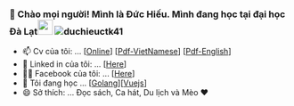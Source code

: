 ### :wave: Chào mọi người! Mình là Đức Hiếu. Mình đang học tại đại học Đà Lạt<img src="https://user-images.githubusercontent.com/5679180/79618120-0daffb80-80be-11ea-819e-d2b0fa904d07.gif" width="27px"> <img src="https://komarev.com/ghpvc/?username=duchieuctk41&label=Profile%20views&color=47cf73&style=flat" alt="duchieuctk41"/>

- 📫 Cv của tôi: ... [[Online](https://hieuisme.netlify.app/)] [[Pdf-VietNamese](../main/cv/CV-Vi.pdf/)] [[Pdf-English](../main/cv/CV-En.pdf/)]
- :link: Linked in của tôi: ... [[Here](https://www.linkedin.com/in/hieupencil/)]
- :ok_woman: Facebook của tôi: ... [[Here](https://www.facebook.com/pencil.816)]
- 🌱 Tôi đang học ... [[Golang](https://golang.org/)][[Vuejs](https://vuejs.org/)]
- 😄 Sở thích: ... Đọc sách, Ca hát, Du lịch và Mèo ❤️
